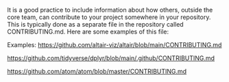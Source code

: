 It is a good practice to include information about how others, outside the core team, can contribute to your project somewhere in your repository. This is typically done as a separate file in the repository called CONTRIBUTING.md. Here are some examples of this file:

Examples:
https://github.com/altair-viz/altair/blob/main/CONTRIBUTING.md

https://github.com/tidyverse/dplyr/blob/main/.github/CONTRIBUTING.md

https://github.com/atom/atom/blob/master/CONTRIBUTING.md

